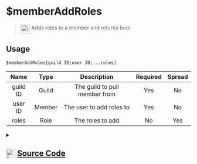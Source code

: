 # $memberAddRoles
> <img align="top" src="https://upload.wikimedia.org/wikipedia/commons/thumb/e/e4/Infobox_info_icon.svg/160px-Infobox_info_icon.svg.png?20150409153300" alt="image" width="25" height="auto"> Adds roles to a member and returns bool
## Usage
```
$memberAddRoles[guild ID;user ID;...roles]
```
| Name | Type | Description | Required | Spread
| :---: | :---: | :---: | :---: | :---: |
guild ID | Guild | The guild to pull member from | Yes | No
user ID | Member | The user to add roles to | Yes | No
roles | Role | The roles to add | No | Yes
<details>
<summary>
    
## <img align="top" src="https://cdn4.iconfinder.com/data/icons/iconsimple-logotypes/512/github-512.png" alt="image" width="25" height="auto">  [Source Code](https://github.com/tryforge/ForgeScript-V2/blob/main/src/native/memberAddRoles.ts)
    
</summary>
    
```ts
import noop from "../functions/noop"
import { ArgType, NativeFunction, Return } from "../structures"

export default new NativeFunction({
    name: "$memberAddRoles",
    version: "1.0.0",
    description: "Adds roles to a member and returns bool",
    unwrap: true,
    brackets: true,
    args: [
        {
            name: "guild ID",
            description: "The guild to pull member from",
            rest: false,
            type: ArgType.Guild,
            required: true,
        },
        {
            name: "user ID",
            description: "The user to add roles to",
            rest: false,
            type: ArgType.Member,
            required: true,
            pointer: 0,
        },
        {
            name: "roles",
            description: "The roles to add",
            rest: true,
            type: ArgType.Role,
            pointer: 0,
        },
    ],
    async execute(ctx, [, member, roles]) {
        member ??= ctx.member!
        const d = await member.roles.add(roles).catch(noop)

        return Return.success(!!d)
    },
})

```
    
</details>